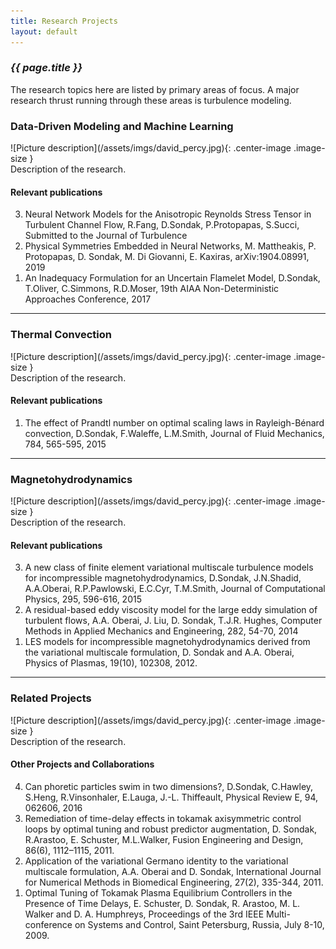 ```yaml
---
title: Research Projects
layout: default
---
```


### _{{ page.title }}_
The research topics here are listed by primary areas of focus.  A major research thrust running through these areas is
turbulence modeling.

### Data-Driven Modeling and Machine Learning
<div class="grid" markdown="1">
<div class="col-md-12" markdown="1">
![Picture description](/assets/imgs/david_percy.jpg){: .center-image .image-size }
</div>
<div class="col-md-12" markdown="1">
Description of the research.


</div>
</div>

#### Relevant publications
<ol reversed>
   <li>
   Neural Network Models for the Anisotropic Reynolds Stress Tensor in Turbulent Channel Flow, R.Fang, D.Sondak,
P.Protopapas, S.Succi, Submitted to the Journal of Turbulence
   </li>
   <li>
   Physical Symmetries Embedded in Neural Networks, M. Mattheakis, P. Protopapas, D. Sondak, M. Di Giovanni,
   E. Kaxiras, arXiv:1904.08991, 2019
   </li>
   <li>
   An Inadequacy Formulation for an Uncertain Flamelet Model, D.Sondak, T.Oliver, C.Simmons,
   R.D.Moser, 19th AIAA Non-Deterministic Approaches Conference, 2017
   </li>
</ol>

---


### Thermal Convection
<div class="grid" markdown="1">
<div class="col-md-12" markdown="1">
![Picture description](/assets/imgs/david_percy.jpg){: .center-image .image-size }
</div>
<div class="col-md-12" markdown="1">
Description of the research.


</div>
</div>

#### Relevant publications
<ol reversed>
   <li>
      The effect of Prandtl number on optimal scaling laws in Rayleigh-Bénard convection, D.Sondak, F.Waleffe,
   L.M.Smith, Journal of Fluid Mechanics, 784, 565-595, 2015
   </li>
</ol>

---

### Magnetohydrodynamics
<div class="grid" markdown="1">
<div class="col-md-12" markdown="1">
![Picture description](/assets/imgs/david_percy.jpg){: .center-image .image-size }
</div>
<div class="col-md-12" markdown="1">
Description of the research.


</div>
</div>

#### Relevant publications
<ol reversed>
   <li>
      A new class of finite element variational multiscale turbulence models for incompressible magnetohydrodynamics,
   D.Sondak, J.N.Shadid, A.A.Oberai, R.P.Pawlowski, E.C.Cyr, T.M.Smith, Journal of Computational Physics,
   295, 596-616, 2015
   </li>
   <li>
      A residual-based eddy viscosity model for the large eddy simulation of turbulent flows, A.A. Oberai, J. Liu, D.
   Sondak, T.J.R. Hughes, Computer Methods in Applied Mechanics and Engineering, 282, 54-70, 2014
   </li>
   <li>
      LES models for incompressible magnetohydrodynamics derived from the variational multiscale formulation, D.
   Sondak and A.A. Oberai, Physics of Plasmas, 19(10), 102308, 2012.
   </li>
</ol>

---

### Related Projects
<div class="grid" markdown="1">
<div class="col-md-12" markdown="1">
![Picture description](/assets/imgs/david_percy.jpg){: .center-image .image-size }
</div>
<div class="col-md-12" markdown="1">
Description of the research.


</div>
</div>

#### Other Projects and Collaborations
<ol reversed>
   <li>
      Can phoretic particles swim in two dimensions?, D.Sondak, C.Hawley, S.Heng, R.Vinsonhaler, E.Lauga, J.-L.
   Thiffeault, Physical Review E, 94, 062606, 2016
   </li>
   <li>
      Remediation of time-delay effects in tokamak axisymmetric control loops by optimal tuning and robust predictor
   augmentation, D. Sondak, R.Arastoo, E. Schuster, M.L.Walker, Fusion Engineering and Design, 86(6), 1112–1115,
   2011.
   </li>
   <li>
      Application of the variational Germano identity to the variational multiscale formulation, A.A. Oberai and D.
   Sondak, International Journal for Numerical Methods in Biomedical Engineering, 27(2), 335-344, 2011.
   </li>
   <li>
      Optimal Tuning of Tokamak Plasma Equilibrium Controllers in the Presence of Time Delays, E. Schuster, D.
   Sondak, R. Arastoo, M. L. Walker and D. A. Humphreys, Proceedings of the 3rd IEEE Multi-conference on
   Systems and Control, Saint Petersburg, Russia, July 8-10, 2009.
   </li>
</ol>
